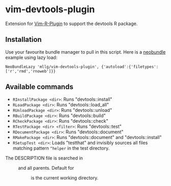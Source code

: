 # vim-devtools-plugin

Extension for [Vim-R-Plugin](https://github.com/jcfaria/Vim-R-plugin) to support the devtools R package.

## Installation
Use your favourite bundle manager to pull in this script.
Here is a [neobundle](https://github.com/Shougo/neobundle.vim) example using lazy load:
```{vim}
NeoBundleLazy 'mllg/vim-devtools-plugin', {'autoload':{'filetypes':['r','rmd','rnoweb']}}
```

## Available commands
* `RInstallPackage <dir>`: Runs "devtools::install"
* `RLoadPackage <dir>`: Runs "devtools::load_all"
* `RUnloadPackage <dir>`: Runs "devtools::unload"
* `RBuildPackage <dir>`: Runs "devtools::build"
* `RCheckPackage <dir>`: Runs "devtools::check"
* `RTestPackage <dir> <filter>`: Runs "devtools::test"
* `RDocumentPackage <dir>`: Runs "devtools::document"
* `RMakePackage <dir>`: Runs "devtools::document" and "devtools::install"
* `RSetupTest <dir>`: Loads "testthat" and invisibly sources all files matching pattern `^helper`
  in the test directory.

The DESCRIPTION file is searched in <dir> and all parents.
Default for <dir> is the current working directory.
